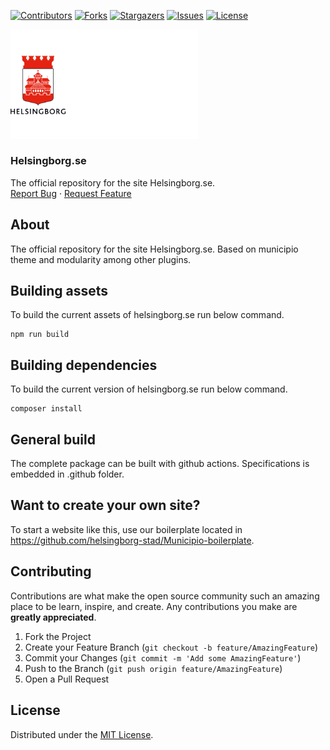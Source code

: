 <!-- SHIELDS -->
[![Contributors][contributors-shield]][contributors-url]
[![Forks][forks-shield]][forks-url]
[![Stargazers][stars-shield]][stars-url]
[![Issues][issues-shield]][issues-url]
[![License][license-shield]][license-url]

<p>
  <a href="https://github.com/helsingborg-stad/helsingborg.se">
    <img src="images/hbg-github-logo-combo.png" alt="Logo" width="300">
  </a>
</p>
<h3>Helsingborg.se</h3>
<p>
  The official repository for the site Helsingborg.se.
  <br />
  <a href="https://github.com/helsingborg-stad/helsingborg.se/issues">Report Bug</a>
  ·
  <a href="https://github.com/helsingborg-stad/helsingborg.se/issues">Request Feature</a>
</p>

## About
The official repository for the site Helsingborg.se. Based on municipio theme and modularity among other plugins. 

## Building assets
To build the current assets of helsingborg.se run below command.

```
npm run build
```

## Building dependencies
To build the current version of helsingborg.se run below command.

```
composer install
```

## General build

The complete package can be built with github actions. Specifications is embedded in .github folder. 

## Want to create your own site? 

To start a website like this, use our boilerplate located in https://github.com/helsingborg-stad/Municipio-boilerplate. 

## Contributing

Contributions are what make the open source community such an amazing place to be learn, inspire, and create. Any contributions you make are **greatly appreciated**.

1. Fork the Project
2. Create your Feature Branch (`git checkout -b feature/AmazingFeature`)
3. Commit your Changes (`git commit -m 'Add some AmazingFeature'`)
4. Push to the Branch (`git push origin feature/AmazingFeature`)
5. Open a Pull Request



## License

Distributed under the [MIT License][license-url].


<!-- MARKDOWN LINKS & IMAGES -->
<!-- https://www.markdownguide.org/basic-syntax/#reference-style-links -->
[contributors-shield]: https://img.shields.io/github/contributors/helsingborg-stad/helsingborg.se.svg?style=flat-square
[contributors-url]: https://github.com/helsingborg-stad/helsingborg.se/graphs/contributors
[forks-shield]: https://img.shields.io/github/forks/helsingborg-stad/helsingborg.se.svg?style=flat-square
[forks-url]: https://github.com/helsingborg-stad/helsingborg.se/network/members
[stars-shield]: https://img.shields.io/github/stars/helsingborg-stad/helsingborg.se.svg?style=flat-square
[stars-url]: https://github.com/helsingborg-stad/helsingborg.se/stargazers
[issues-shield]: https://img.shields.io/github/issues/helsingborg-stad/helsingborg.se.svg?style=flat-square
[issues-url]: https://github.com/helsingborg-stad/helsingborg.se/issues
[license-shield]: https://img.shields.io/github/license/helsingborg-stad/helsingborg.se.svg?style=flat-square
[license-url]: https://raw.githubusercontent.com/helsingborg-stad/helsingborg.se/master/LICENSE